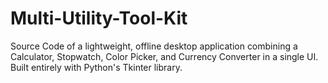# Multi-Utility-Tool-Kit
Source Code of a lightweight, offline desktop application combining a Calculator, Stopwatch, Color Picker, and Currency Converter in a single UI. Built entirely with Python's Tkinter library.
